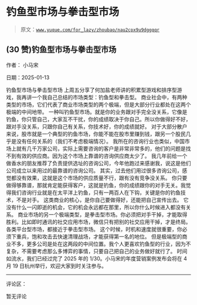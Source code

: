 # 钓鱼型市场与拳击型市场

> 原文：[`www.yuque.com/for_lazy/zhoubao/nau2cpx9u9dggqqr`](https://www.yuque.com/for_lazy/zhoubao/nau2cpx9u9dggqqr)

## (30 赞)钓鱼型市场与拳击型市场

作者： 小马宋

日期：2025-01-13

钓鱼型市场与拳击型市场 上周五分享了何加盐老师讲的积累型游戏和排序型游戏，我再讲一个我自己总结的市场类型：钓鱼型和拳击型。
商业社会中，有两种类型的市场，它们代表了商业市场类型的两个极端，但是大部分行业都处在这两个极端的中间地带。
一种叫钓鱼型市场。就是你的业务跟对手完全没关系，它像是钓鱼，你只管自己，大家互不干扰，你的成绩取决于你自己。所以你做得好不好，跟对手没关系，只跟你自己有关系，你技术好，你的成绩就好。
对于大部分散户来说，股市就是一个典型的钓鱼市场，你能不能在股市里赚到钱，跟另一个股民几乎是没有任何关系的（我们不考虑极端情况）。
我所在的咨询行业也类似，中国市场上就有几千万家公司，实际上需要咨询的客户是非常非常多的，他们的问题是找不到有效的供应商。因为这个市场上靠谱的咨询供应商太少了。
我几年前给一个做香水的朋友推荐了负责提供选址的咨询公司，今年他跑过来感谢我，说这是他们公司成立以来用过的最靠谱的咨询公司。
其实，过去他们用过很多咨询公司，感觉都没有效果，这就是这个市场的供应质量不行，跟有没有竞争没关系。
你只要做得够靠谱，那就肯定能获得客户，这就是钓鱼，你的成绩跟你的对手无关。我觉得我们咨询行业就是在太平洋上钓鱼，只有一两百人在下钩，关键是你的钓鱼技术，不是对手。
这类商业的核心，是你自己要做得好，还能把自己宣传出去。 它没有什么一闪即逝的机会，它的机会永远都在那里，所以你什么时候进入都没有关系。
商业市场的另一个极端类型，是拳击型市场。你必须把对手干掉，才能取得胜利。比如即时通讯的社交应用市场，微信只有把别的社交应用干掉，才是终局。各类平台型市场，都接近于拳击型市场。
这个时候，时机和速度就很重要，你必须下重兵，饱和攻击去快速清理战场，才能获得第一名的地位。
但是极端型的商业不多，更多公司是处在这两段的中间位置。我个人更喜欢钓鱼型的行业，因为不复杂，不需要考虑那么多博弈的事情，只要自己把自己的业务做好就行了。
时间如流水，我们已经过完了 2025 年的 1/30。小马宋的年度营销案例发布会将在 4 月 19 日杭州举行，欢迎大家到时关注参与。

* * *

评论区：

暂无评论